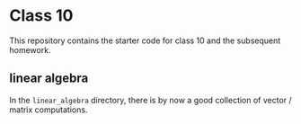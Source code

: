 # Class 10

This repository contains the starter code for class 10 and the subsequent homework.

## linear algebra

In the `linear_algebra` directory, there is by now a good collection of vector /
matrix computations.


